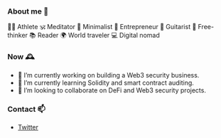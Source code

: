 ### About me 👋
🏋️‍♂️ Athlete 🕉 Meditator 🚫 Minimalist 💼 Entrepreneur 🎸 Guitarist 🤯 Free-thinker 📚 Reader 🌍 World traveler 💻 Digital nomad

### Now 🕰️
- 🔭 I’m currently working on building a Web3 security business.
- 🌱 I’m currently learning Solidity and smart contract auditing.
- 👯 I’m looking to collaborate on DeFi and Web3 security projects.

### Contact 📫
- [Twitter](https://twitter.com/0xPaulGarcia)
